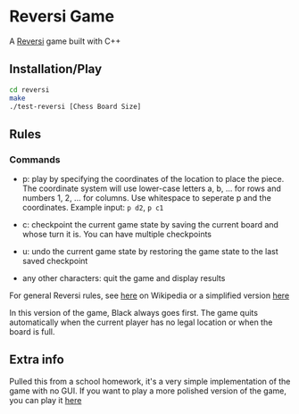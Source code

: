 # Reversi Game

A [Reversi](https://en.wikipedia.org/wiki/Reversi) game built with C++

## Installation/Play

```bash
cd reversi
make
./test-reversi [Chess Board Size]
```

## Rules

### Commands

* p: play by specifying the coordinates of the location to place the piece. The coordinate system will use lower-case letters a, b, ... for rows and numbers 1, 2, ... for columns. Use whitespace to seperate p and the coordinates. Example input: `p d2`, `p c1`

* c: checkpoint the current game state by saving the current board and whose turn it is. You can have multiple checkpoints

* u: undo the current game state by restoring the game state to the last saved checkpoint

* any other characters: quit the game and display results

For general Reversi rules, see [here](https://en.wikipedia.org/wiki/Reversi#Rules) on Wikipedia or a simplified version [here](https://cardgames.io/reversi/#rules)

In this version of the game, Black always goes first. The game quits automatically when the current player has no legal location or when the board is full.

## Extra info

Pulled this from a school homework, it's a very simple implementation of the game with no GUI. If you want to play a more polished version of the game, you can play it [here](https://cardgames.io/reversi)